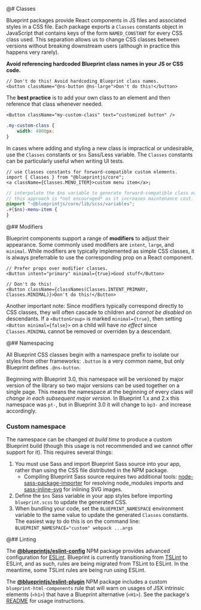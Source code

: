 @# Classes

Blueprint packages provide React components in JS files and associated styles in
a CSS file. Each package exports a `Classes` constants object in JavaScript that
contains keys of the form `NAMED_CONSTANT` for every CSS class used. This
separation allows us to change CSS classes between versions without breaking
downstream users (although in practice this happens very rarely).

**Avoid referencing hardcoded Blueprint class names in your JS or CSS code.**

```tsx
// Don't do this! Avoid hardcoding Blueprint class names.
<button className="@ns-button @ns-large">Don't do this!</button>
```

The **best practice** is to add your own class to an element and then reference
that class whenever needed.

```tsx
<Button className="my-custom-class" text="customized button" />
```

```css.scss
.my-custom-class {
    width: 4000px;
}
```

In cases where adding and styling a new class is impractical or undesirable, use
the `Classes` constants or `$ns` Sass/Less variable. The `Classes` constants can
be particularly useful when writing UI tests.

```tsx
// use Classes constants for forward-compatible custom elements.
import { Classes } from "@blueprintjs/core";
<a className={Classes.MENU_ITEM}>custom menu item</a>;
```

```css.scss
// interpolate the $ns variable to generate forward-compatible class names.
// this approach is *not encouraged* as it increases maintenance cost.
@import "~@blueprintjs/core/lib/scss/variables";
.#{$ns}-menu-item {
}
```

@## Modifiers

Blueprint components support a range of **modifiers** to adjust their
appearance. Some commonly used modifiers are `intent`, `large`, and `minimal`.
While modifiers are typically implemented as simple CSS classes, it is always
preferrable to use the corresponding prop on a React component.

```tsx
// Prefer props over modifier classes.
<Button intent="primary" minimal={true}>Good stuff</Button>

// Don't do this!
<Button className={classNames(Classes.INTENT_PRIMARY, Classes.MINIMAL)}>Don't do this!</Button>
```

Another important note: Since modifiers typically correspond directly to CSS classes, they will often
cascade to children and _cannot be disabled_ on descendants. If a `<ButtonGroup>`
is marked `minimal={true}`, then setting `<Button minimal={false}>` on a child
will have _no effect_ since `Classes.MINIMAL` cannot be removed or overriden
by a descendant.

@## Namespacing

All Blueprint CSS classes begin with a namespace prefix to isolate our styles
from other frameworks: `.button` is a very common name, but only Blueprint
defines `.@ns-button`.

Beginning with Blueprint 3.0, this namespace will be versioned by major version
of the library so two major versions can be used together on a single page. This
means the namespace at the beginning of every class _will change in each
subsequent major version_. In Blueprint 1.x and 2.x this namespace was `pt-`,
but in Blueprint 3.0 it will change to `bp3-` and increase accordingly.

### Custom namespace

The namespace can be changed _at build time_ to produce a custom Blueprint build
(though this usage is not recommended and we cannot offer support for it). This
requires several things:

1. You must use Sass and import Blueprint Sass source into your app, rather than using the CSS file distributed in the NPM package.
    - Compiling Blueprint Sass source requires two additional tools:
      [node-sass-package-importer](https://www.npmjs.com/package/node-sass-package-importer)
      for resolving node_modules imports and
      [sass-inline-svg](https://github.com/haithembelhaj/sass-inline-svg) for
      inlining SVG images.
1. Define the `$ns` Sass variable in your app styles before importing `blueprint.scss` to update the generated CSS.
1. When bundling your code, set the `BLUEPRINT_NAMESPACE` environment variable to the same value to update the generated `Classes` constants. The easiest way to do this is on the command line: `BLUEPRINT_NAMESPACE="custom" webpack ...args`

@## Linting

The [**@blueprintjs/eslint-config**](https://www.npmjs.com/package/@blueprintjs/eslint-config)
NPM package provides advanced configuration for [ESLint](https://eslint.org/). Blueprint is
currently transitioning from [TSLint](https://palantir.github.io/tslint/) to ESLint, and as
such, rules are being migrated from TSLint to ESLint. In the meantime, some TSLint rules are
being run using ESLint.

The [**@blueprintjs/eslint-plugin**](https://www.npmjs.com/package/@blueprintjs/eslint-plugin)
NPM package includes a custom `blueprint-html-components` rule that will warn on usages of
JSX intrinsic elements (`<h1>`) that have a Blueprint alternative (`<H1>`). See
the package's [README](https://www.npmjs.com/package/@blueprintjs/eslint-plugin)
for usage instructions.
